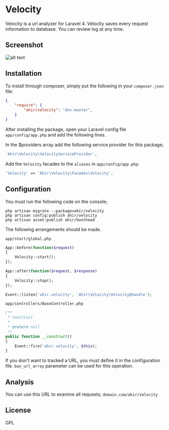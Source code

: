 # Velocity

Velocity is a url analyzer for Laravel 4. Velocity saves every request information to database. You  can review log at any time.


## Screenshot

![alt text](http://ahir.com.tr/packages-images/velocity.jpg "Screenshot")


## Installation

To install through composer, simply put the following in your `composer.json` file:

```json
{
    "require": {
        "ahir/velocity": "dev-master",
    }
}
```
After installing the package, open your Laravel config file `app/config/app.php` and add the following lines.

In the $providers array add the following service provider for this package;

```php
'Ahir\Velocity\VelocityServiceProvider',
```

Add the `Velocity` facades to the `aliases` in `app/config/app.php`:

```php
'Velocity' => 'Ahir\Velocity\Facades\Velocity',
```

## Configuration

You must run the following code on the console;

```
php artisan migrate --package=ahir/velocity
php artisan config:publish ahir/velocity
php artisan asset:publish ahir/boothead

```

The following arrangements should be made.

 `app/start/global.php`
```php 
App::before(function($request)
{
	Velocity::start();
});

App::after(function($request, $response)
{
    Velocity::stop();
});

Event::listen('ahir.velocity', 'Ahir\Velocity\Velocity@handle');
```

`app/controllers/BaseController.php`
```php
/**
 * Construct 
 * 
 * @return null
 */
public function __construct()
{
	Event::fire('ahir.velocity', $this);
}
```

If you don't want to tracked a URL, you must define it in the configuration file. `ban_url_array` parameter can be used for this operation.

## Analysis

You can use this URL to examine all requests; `domain.com/ahir/velocity`

## License

GPL


